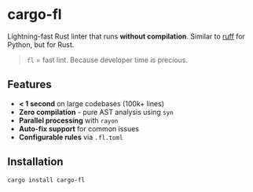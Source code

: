 # cargo-fl

Lightning-fast Rust linter that runs **without compilation**. Similar to [ruff](https://github.com/astral-sh/ruff) for Python, but for Rust.

> `fl` = fast lint. Because developer time is precious.

## Features

- **< 1 second** on large codebases (100k+ lines)
- **Zero compilation** - pure AST analysis using `syn`
- **Parallel processing** with `rayon`
- **Auto-fix support** for common issues
- **Configurable rules** via `.fl.toml`

## Installation

```bash
cargo install cargo-fl